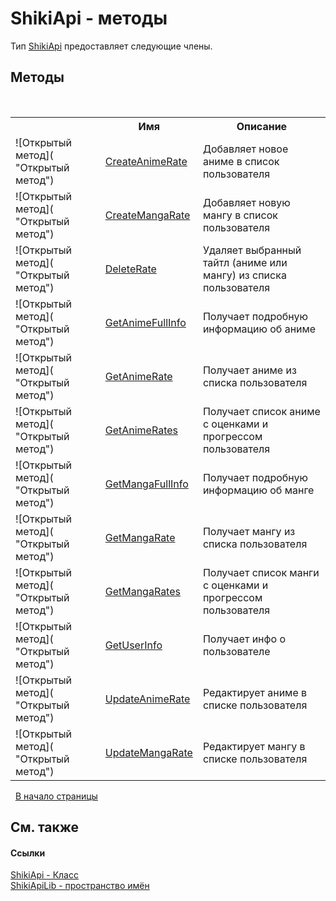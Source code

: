 # ShikiApi - методы
 

Тип <a href="T_ShikiApiLib_ShikiApi">ShikiApi</a> предоставляет следующие члены.


## Методы
&nbsp;<table><tr><th></th><th>Имя</th><th>Описание</th></tr><tr><td>![Открытый метод]( "Открытый метод")</td><td><a href="M_ShikiApiLib_ShikiApi_CreateAnimeRate">CreateAnimeRate</a></td><td>
Добавляет новое аниме в список пользователя</td></tr><tr><td>![Открытый метод]( "Открытый метод")</td><td><a href="M_ShikiApiLib_ShikiApi_CreateMangaRate">CreateMangaRate</a></td><td>
Добавляет новую мангу в список пользователя</td></tr><tr><td>![Открытый метод]( "Открытый метод")</td><td><a href="M_ShikiApiLib_ShikiApi_DeleteRate">DeleteRate</a></td><td>
Удаляет выбранный тайтл (аниме или мангу) из списка пользователя</td></tr><tr><td>![Открытый метод]( "Открытый метод")</td><td><a href="M_ShikiApiLib_ShikiApi_GetAnimeFullInfo">GetAnimeFullInfo</a></td><td>
Получает подробную информацию об аниме</td></tr><tr><td>![Открытый метод]( "Открытый метод")</td><td><a href="M_ShikiApiLib_ShikiApi_GetAnimeRate">GetAnimeRate</a></td><td>
Получает аниме из списка пользователя</td></tr><tr><td>![Открытый метод]( "Открытый метод")</td><td><a href="M_ShikiApiLib_ShikiApi_GetAnimeRates">GetAnimeRates</a></td><td>
Получает список аниме с оценками и прогрессом пользователя</td></tr><tr><td>![Открытый метод]( "Открытый метод")</td><td><a href="M_ShikiApiLib_ShikiApi_GetMangaFullInfo">GetMangaFullInfo</a></td><td>
Получает подробную информацию об манге</td></tr><tr><td>![Открытый метод]( "Открытый метод")</td><td><a href="M_ShikiApiLib_ShikiApi_GetMangaRate">GetMangaRate</a></td><td>
Получает мангу из списка пользователя</td></tr><tr><td>![Открытый метод]( "Открытый метод")</td><td><a href="M_ShikiApiLib_ShikiApi_GetMangaRates">GetMangaRates</a></td><td>
Получает список манги с оценками и прогрессом пользователя</td></tr><tr><td>![Открытый метод]( "Открытый метод")</td><td><a href="M_ShikiApiLib_ShikiApi_GetUserInfo">GetUserInfo</a></td><td>
Получает инфо о пользователе</td></tr><tr><td>![Открытый метод]( "Открытый метод")</td><td><a href="M_ShikiApiLib_ShikiApi_UpdateAnimeRate">UpdateAnimeRate</a></td><td>
Редактирует аниме в списке пользователя</td></tr><tr><td>![Открытый метод]( "Открытый метод")</td><td><a href="M_ShikiApiLib_ShikiApi_UpdateMangaRate">UpdateMangaRate</a></td><td>
Редактирует мангу в списке пользователя</td></tr></table>&nbsp;
<a href="#shikiapi---методы">В начало страницы</a>

## См. также


#### Ссылки
<a href="T_ShikiApiLib_ShikiApi">ShikiApi - Класс</a><br /><a href="N_ShikiApiLib">ShikiApiLib - пространство имён</a><br />